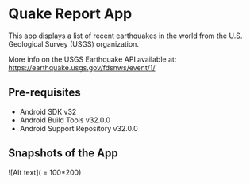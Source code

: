 Quake Report App
===================================

This app displays a list of recent earthquakes in the world
from the U.S. Geological Survey (USGS) organization.

More info on the USGS Earthquake API available at:
https://earthquake.usgs.gov/fdsnws/event/1/

Pre-requisites
--------------

- Android SDK v32
- Android Build Tools v32.0.0
- Android Support Repository v32.0.0

Snapshots of the App
-------

![Alt text](<quake report.jpg> = 100*200)
